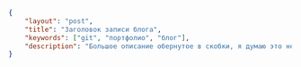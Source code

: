 ```json
{
	"layout": "post",
	"title": "Заголовок записи блога",
	"keywords": ["git", "портфолио", "блог"],
	"description": "Большое описание обернутое в скобки, я думаю это не составит проблемы для парсинга документа"
}
```

# <?php echo $meta['title']; ?>